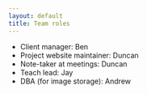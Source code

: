 ```yaml
---
layout: default
title: Team roles
---
```


* Client manager: Ben
* Project website maintainer: Duncan
* Note-taker at meetings: Duncan
* Teach lead: Jay
* DBA (for image storage): Andrew
